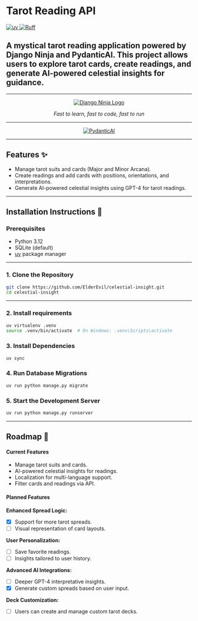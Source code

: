 # Tarot Reading API
<!-- Badges -->
<a href="https://github.com/astral-sh/uv">
    <img src="https://img.shields.io/endpoint?url=https://raw.githubusercontent.com/astral-sh/uv/main/assets/badge/v0.json" alt="uv">
</a>
<a href="https://github.com/charliermarsh/ruff">
    <img src="https://img.shields.io/endpoint?url=https://raw.githubusercontent.com/charliermarsh/ruff/main/assets/badge/v2.json" alt="Ruff">
</a>

## A mystical tarot reading application powered by Django Ninja and PydanticAI. This project allows users to explore tarot cards, create readings, and generate AI-powered celestial insights for guidance.

---

<p align="center">
  <!-- Django Ninja Logo -->
  <a href="https://django-ninja.dev/">
    <img src="https://django-ninja.dev/img/logo-big.png" alt="Django Ninja Logo">
  </a>
</p>

<p align="center">
    <em>Fast to learn, fast to code, fast to run</em>
</p>

---

<div align="center">
  <!-- Pydantic AI Logo -->
  <a href="https://ai.pydantic.dev/">
    <picture>
      <source media="(prefers-color-scheme: dark)" srcset="https://ai.pydantic.dev/img/pydantic-ai-dark.svg">
      <img src="https://ai.pydantic.dev/img/pydantic-ai-light.svg" alt="PydanticAI">
    </picture>
  </a>
</div>

---

## Features ✨

- Manage tarot suits and cards (Major and Minor Arcana).
- Create readings and add cards with positions, orientations, and interpretations.
- Generate AI-powered celestial insights using GPT-4 for tarot readings.

---

## Installation Instructions 🔌

### Prerequisites

- Python 3.12
- SQLite (default)
- [uv](https://github.com/astral-sh/uv) package manager

---

### 1. Clone the Repository

```bash
git clone https://github.com/ElderEvil/celestial-insight.git
cd celestial-insight
```

---

### 2. Install requirements

```bash
uv virtualenv .venv
source .venv/bin/activate  # On Windows: .venv\Scripts\activate
```

### 3. Install Dependencies
```bash
uv sync
```

### 4. Run Database Migrations
```bash
uv run python manage.py migrate
```

### 5. Start the Development Server
```bash
uv run python manage.py runserver
```

---

## Roadmap 🚀

#### Current Features
- Manage tarot suits and cards.
- AI-powered celestial insights for readings.
- Localization for multi-language support.
- Filter cards and readings via API.

#### Planned Features

**Enhanced Spread Logic:**
- [x] Support for more tarot spreads.
- [ ] Visual representation of card layouts.

**User Personalization:**
- [ ] Save favorite readings.
- [ ] Insights tailored to user history.

**Advanced AI Integrations:**
- [ ] Deeper GPT-4 interpretative insights.
- [x] Generate custom spreads based on user input.

**Deck Customization:**
- [ ] Users can create and manage custom tarot decks.
